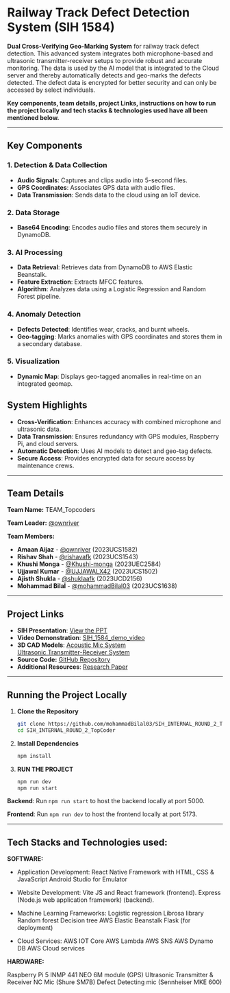 # Railway Track Defect Detection System (SIH 1584)

**Dual Cross-Verifying Geo-Marking System** for railway track defect detection. This advanced system integrates both microphone-based and ultrasonic transmitter-receiver setups to provide robust and accurate monitoring. The data is used by the AI model that is integrated to the Cloud server and thereby automatically detects and geo-marks the defects detected. The defect data is encrypted for better security and can only be accessed by select individuals. 

**Key components, team details, project Links, instructions on how to run the project locally and tech stacks & technologies used have all been mentioned below.**

----------------------------------------------------------------
## Key Components

### 1. Detection & Data Collection
- **Audio Signals**: Captures and clips audio into 5-second files.
- **GPS Coordinates**: Associates GPS data with audio files.
- **Data Transmission**: Sends data to the cloud using an IoT device.

### 2. Data Storage
- **Base64 Encoding**: Encodes audio files and stores them securely in DynamoDB.

### 3. AI Processing
- **Data Retrieval**: Retrieves data from DynamoDB to AWS Elastic Beanstalk.
- **Feature Extraction**: Extracts MFCC features.
- **Algorithm**: Analyzes data using a Logistic Regression and Random Forest pipeline.

### 4. Anomaly Detection
- **Defects Detected**: Identifies wear, cracks, and burnt wheels.
- **Geo-tagging**: Marks anomalies with GPS coordinates and stores them in a secondary database.

### 5. Visualization
- **Dynamic Map**: Displays geo-tagged anomalies in real-time on an integrated geomap.

## System Highlights
- **Cross-Verification**: Enhances accuracy with combined microphone and ultrasonic data.
- **Data Transmission**: Ensures redundancy with GPS modules, Raspberry Pi, and cloud servers.
- **Automatic Detection**: Uses AI models to detect and geo-tag defects.
- **Secure Access**: Provides encrypted data for secure access by maintenance crews.
-----------------------------------------------------------------------------------------
## Team Details

**Team Name:** TEAM_Topcoders

**Team Leader:** [@ownriver](https://github.com/ownriver)

**Team Members:**
- **Amaan Aijaz** - [@ownriver](https://github.com/ownriver) (2023UCS1582)
- **Rishav Shah** - [@rishavafk](https://github.com/rishavafk) (2023UCS1543)
- **Khushi Monga** - [@Khushi-monga](https://github.com/Khushi-monga) (2023UEC2584)
- **Ujjawal Kumar** - [@UJJAWALX42](https://github.com/UJJAWALX42) (2023UCS1502)
- **Ajisth Shukla** - [@shuklaafk](https://github.com/shuklaafk) (2023UCD2156)
- **Mohammad Bilal** - [@mohammadBilal03](https://github.com/mohammadBilal03) (2023UCS1638)
----------------------------------------------------------------
## Project Links

- **SIH Presentation**: [View the PPT](https://github.com/ownriver/SIH_INTERNAL_ROUND_2_Topcoders/blob/main/SIH_PPT_Topcoders.pdf)
- **Video Demonstration**: [SIH_1584_demo_video](https://www.youtube.com/watch?v=EWoAHoAi5wI)
- **3D CAD Models**: [Acoustic Mic System](https://www.tinkercad.com/things/2UOgYSBc0pL-acoustic-mic-aux-mic-geo-tracking-defect-detection-system?sharecode=t7Cl9CB0puufQ7OUfeHj0PJhTP1noBdmY2DmjV8xogA)             
                     [Ultrasonic Transmitter-Receiver System](https://www.tinkercad.com/things/jlbW1u8U0sm-ultrasonic-transmitter-receiver-defect-detection-verifying-syst?sharecode=IHqeQRYft3Sh_H7vds6x2g0W31OGxgIXeP10PK3jnBs)
- **Source Code:** [GitHub Repository](https://github.com/mohammadBilal03/SIH_INTERNAL_ROUND_2_TopCoder)
- **Additional Resources**: [Research Paper](https://www.researchgate.net/publication/354632818_A_Novel_Approach_to_Railway_Track_Faults_Detection_Using_Acoustic_Analysis)
-----------------------------------------------------------------


## Running the Project Locally

1. **Clone the Repository**

   ```bash
   git clone https://github.com/mohammadBilal03/SIH_INTERNAL_ROUND_2_TopCoder.git
   cd SIH_INTERNAL_ROUND_2_TopCoder

2. **Install Dependencies**

    ```bash
   npm install

3. **RUN THE PROJECT**
    ```bash
   npm run dev
    npm run start

 **Backend**: Run `npm run start` to host the backend locally at port 5000.
 
 **Frontend**: Run `npm run dev` to host the frontend locally at port 5173.

 ----------------------------------------------------------------------------------------------------------------------------------------------------

 ## Tech Stacks and Technologies used:

 **SOFTWARE:**

- Application Development:
React Native Framework with HTML, CSS & JavaScript
Android Studio for Emulator

- Website Development:
Vite JS and React framework (frontend).
Express (Node.js web application framework) (backend).

- Machine Learning Frameworks:
Logistic regression
Librosa library
Random forest
Decision tree
AWS Elastic Beanstalk
Flask (for deployment)

- Cloud Services:
AWS IOT Core
AWS Lambda
AWS SNS
AWS Dynamo DB
AWS Cloud services

**HARDWARE:**

Raspberry Pi 5
INMP 441
NEO 6M module (GPS)
Ultrasonic Transmitter & Receiver
NC Mic (Shure SM7B)
Defect Detecting mic (Sennheiser MKE 600)

